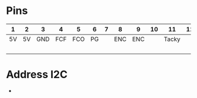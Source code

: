 # Pins

| 1  | 2  | 3   | 4   | 5   | 6  | 7 | 8   | 9   | 10 | 11    | 12 | 13 | 14 | 15  | 16  | 17  | 18 | 19 | 20  |
|----|----|-----|-----|-----|----|---|-----|-----|----|-------|----|----|----|-----|-----|-----|----|----|-----|
| 5V | 5V | GND | FCF | FCO | PG |   | ENC | ENC |    | Tacky |    |    |    | RST |     |     | SW | DT | CLK |
|    |    |     |     |     |    |   |     |     |    |       |    |    |    |     | Mot | Mot |    |    |     |

# Address I2C

-